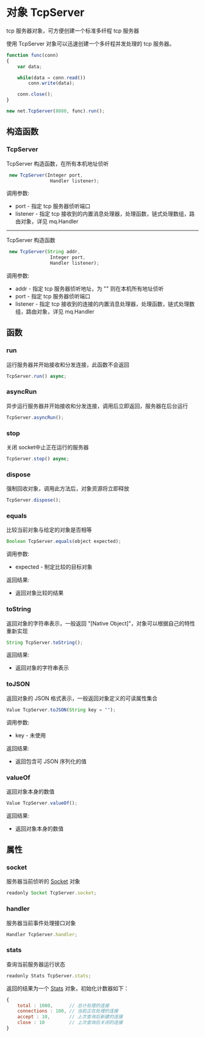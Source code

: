 # 对象 TcpServer
tcp 服务器对象，可方便创建一个标准多纤程 tcp 服务器

使用 TcpServer 对象可以迅速创建一个多纤程并发处理的 tcp 服务器。
```JavaScript
function func(conn)
{
    var data;

    while(data = conn.read())
        conn.write(data);

    conn.close();
}

new net.TcpServer(8080, func).run();
```
## 构造函数
        
### TcpServer
TcpServer 构造函数，在所有本机地址侦听
```JavaScript
 new TcpServer(Integer port,
                Handler listener);
```

调用参数:
* port - 指定 tcp 服务器侦听端口
* listener - 指定 tcp 接收到的内置消息处理器，处理函数，链式处理数组，路由对象，详见 mq.Handler

--------------------------
TcpServer 构造函数
```JavaScript
 new TcpServer(String addr,
                Integer port,
                Handler listener);
```

调用参数:
* addr - 指定 tcp 服务器侦听地址，为 "" 则在本机所有地址侦听
* port - 指定 tcp 服务器侦听端口
* listener - 指定 tcp 接收到的连接的内置消息处理器，处理函数，链式处理数组，路由对象，详见 mq.Handler

## 函数
        
### run
运行服务器并开始接收和分发连接，此函数不会返回
```JavaScript
TcpServer.run() async;
```

### asyncRun
异步运行服务器并开始接收和分发连接，调用后立即返回，服务器在后台运行
```JavaScript
TcpServer.asyncRun();
```

### stop
关闭 socket中止正在运行的服务器
```JavaScript
TcpServer.stop() async;
```

### dispose
强制回收对象，调用此方法后，对象资源将立即释放
```JavaScript
TcpServer.dispose();
```

### equals
比较当前对象与给定的对象是否相等
```JavaScript
Boolean TcpServer.equals(object expected);
```

调用参数:
* expected - 制定比较的目标对象

返回结果:
* 返回对象比较的结果

### toString
返回对象的字符串表示，一般返回 "[Native Object]"，对象可以根据自己的特性重新实现
```JavaScript
String TcpServer.toString();
```

返回结果:
* 返回对象的字符串表示

### toJSON
返回对象的 JSON 格式表示，一般返回对象定义的可读属性集合
```JavaScript
Value TcpServer.toJSON(String key = "");
```

调用参数:
* key - 未使用

返回结果:
* 返回包含可 JSON 序列化的值

### valueOf
返回对象本身的数值
```JavaScript
Value TcpServer.valueOf();
```

返回结果:
* 返回对象本身的数值

## 属性
        
### socket
服务器当前侦听的 [Socket](Socket.md) 对象
```JavaScript
readonly Socket TcpServer.socket;
```

### handler
服务器当前事件处理接口对象
```JavaScript
Handler TcpServer.handler;
```

### stats
查询当前服务器运行状态
```JavaScript
readonly Stats TcpServer.stats;
```

返回的结果为一个 [Stats](Stats.md) 对象，初始化计数器如下：
```JavaScript
{
    total : 1000,      // 总计处理的连接
    connections : 100, // 当前正在处理的连接
    accept : 10,       // 上次查询后新建的连接
    close : 10         // 上次查询后关闭的连接
}
```


